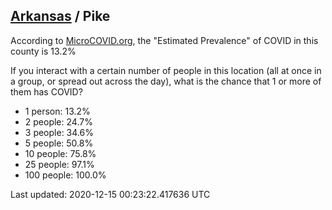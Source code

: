 
## [Arkansas](/united-states/arkansas) / Pike

According to [MicroCOVID.org](http://microcovid.org),
the "Estimated Prevalence" of COVID in this county is 13.2%

If you interact with a certain number of people in this location
(all at once in a group, or spread out across the day), what is the chance that
1 or more of them has COVID?

- 1 person: 13.2%
- 2 people: 24.7%
- 3 people: 34.6%
- 5 people: 50.8%
- 10 people: 75.8%
- 25 people: 97.1%
- 100 people: 100.0%

Last updated: 2020-12-15 00:23:22.417636 UTC
